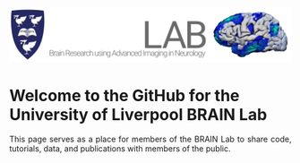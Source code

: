 ![./element-design_lab-header_blackbg.png](https://github.com/BRAIN-LAB-UoL/.github/blob/main/profile/element-design_lab-header_blackbg.png)



# Welcome to the GitHub for the University of Liverpool BRAIN Lab

<p align="justify"> This page serves as a place for members of the BRAIN Lab to share code, tutorials, data, and publications with members of the public.</p>
<!--

**Here are some ideas to get you started:**

🙋‍♀️ A short introduction - what is your organization all about?
🌈 Contribution guidelines - how can the community get involved?
👩‍💻 Useful resources - where can the community find your docs? Is there anything else the community should know?
🍿 Fun facts - what does your team eat for breakfast?
🧙 Remember, you can do mighty things with the power of [Markdown](https://docs.github.com/github/writing-on-github/getting-started-with-writing-and-formatting-on-github/basic-writing-and-formatting-syntax)
-->
